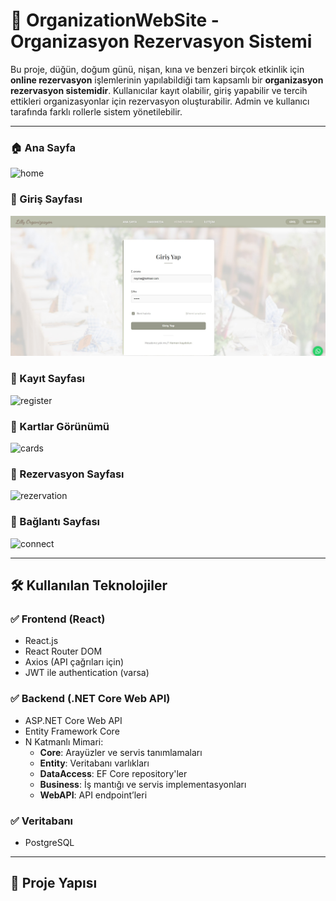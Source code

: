 # 🎉 OrganizationWebSite - Organizasyon Rezervasyon Sistemi

Bu proje, düğün, doğum günü, nişan, kına ve benzeri birçok etkinlik için **online rezervasyon** işlemlerinin yapılabildiği tam kapsamlı bir **organizasyon rezervasyon sistemidir**. Kullanıcılar kayıt olabilir, giriş yapabilir ve tercih ettikleri organizasyonlar için rezervasyon oluşturabilir. Admin ve kullanıcı tarafında farklı rollerle sistem yönetilebilir.

---

### 🏠 Ana Sayfa
![home](readmeİmg/home.jpg)

### 🔐 Giriş Sayfası
![login](readmeİmg/login.jpg)

### 📝 Kayıt Sayfası
![register](readmeİmg/register.jpg)

### 🧾 Kartlar Görünümü
![cards](readmeİmg/cards.jpg)

### 📅 Rezervasyon Sayfası
![rezervation](readmeİmg/rezervation.jpg)

### 🔗 Bağlantı Sayfası
![connect](readmeİmg/connect.jpg)

---

## 🛠️ Kullanılan Teknolojiler

### ✅ Frontend (React)
- React.js
- React Router DOM
- Axios (API çağrıları için)
- JWT ile authentication (varsa)

### ✅ Backend (.NET Core Web API)
- ASP.NET Core Web API
- Entity Framework Core
- N Katmanlı Mimari:
  - **Core**: Arayüzler ve servis tanımlamaları
  - **Entity**: Veritabanı varlıkları
  - **DataAccess**: EF Core repository'ler
  - **Business**: İş mantığı ve servis implementasyonları
  - **WebAPI**: API endpoint’leri

### ✅ Veritabanı
- PostgreSQL

---

## 📂 Proje Yapısı

